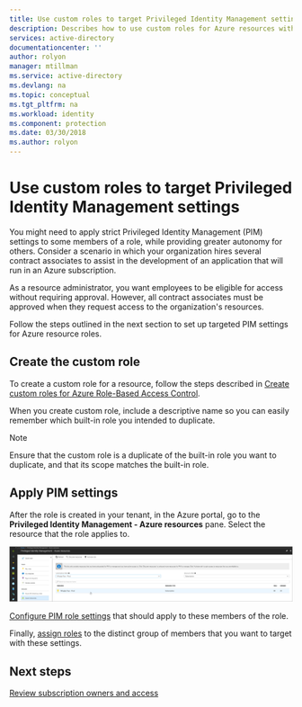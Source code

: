 ```yaml
---
title: Use custom roles to target Privileged Identity Management settings for Azure resources | Microsoft Docs
description: Describes how to use custom roles for Azure resources with PIM.
services: active-directory
documentationcenter: ''
author: rolyon
manager: mtillman
ms.service: active-directory
ms.devlang: na
ms.topic: conceptual
ms.tgt_pltfrm: na
ms.workload: identity
ms.component: protection
ms.date: 03/30/2018
ms.author: rolyon
---
```


# Use custom roles to target Privileged Identity Management settings

You might need to apply strict Privileged Identity Management (PIM) settings to some members of a role, while providing greater autonomy for others. Consider a scenario in which your organization hires several contract associates to assist in the development of an application that will run in an Azure subscription.

As a resource administrator, you want employees to be eligible for access without requiring approval. However, all contract associates must be approved when they request access to the organization's resources.

Follow the steps outlined in the next section to set up targeted PIM settings for Azure resource roles.

## Create the custom role

To create a custom role for a resource, follow the steps described in [Create custom roles for Azure Role-Based Access Control](../role-based-access-control-custom-roles.md).

When you create custom role, include a descriptive name so you can easily remember which built-in role you intended to duplicate.

> [!NOTE]
> Ensure that the custom role is a duplicate of the built-in role you want to duplicate, and that its scope matches the built-in role.

## Apply PIM settings

After the role is created in your tenant, in the Azure portal, go to the **Privileged Identity Management - Azure resources** pane. Select the resource that the role applies to.

![The "Privileged Identity Management - Azure resources" pane](media/azure-pim-resource-rbac/aadpim_manage_azure_resource_some_there.png)

[Configure PIM role settings](pim-resource-roles-configure-role-settings.md) that should apply to these members of the role.

Finally, [assign roles](pim-resource-roles-assign-roles.md) to the distinct group of members that you want to target with these settings.

## Next steps

[Review subscription owners and access](pim-resource-roles-perform-access-review.md)
